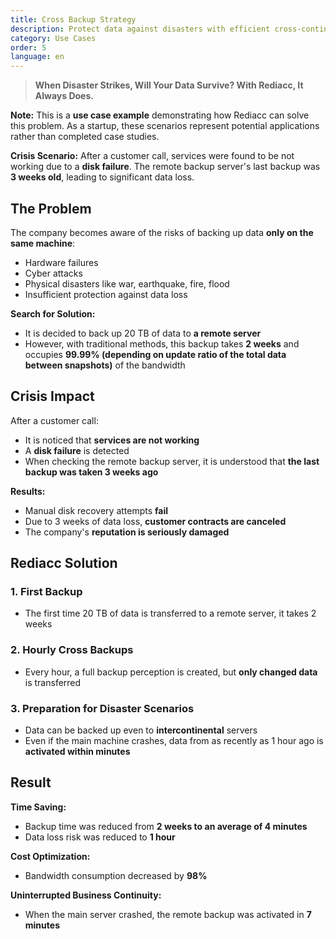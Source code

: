```yaml
---
title: Cross Backup Strategy
description: Protect data against disasters with efficient cross-continental backups and rapid recovery.
category: Use Cases
order: 5
language: en
---
```


> **When Disaster Strikes, Will Your Data Survive? With Rediacc, It Always Does.**

**Note:** This is a **use case example** demonstrating how Rediacc can solve this problem. As a startup, these scenarios represent potential applications rather than completed case studies.

**Crisis Scenario:** After a customer call, services were found to be not working due to a **disk failure**. The remote backup server's last backup was **3 weeks old**, leading to significant data loss.

## The Problem

The company becomes aware of the risks of backing up data **only on the same machine**:
* Hardware failures
* Cyber attacks
* Physical disasters like war, earthquake, fire, flood
* Insufficient protection against data loss

**Search for Solution:**
* It is decided to back up 20 TB of data to **a remote server**
* However, with traditional methods, this backup takes **2 weeks** and occupies **99.99% (depending on update ratio of the total data between snapshots)** of the bandwidth

## Crisis Impact

After a customer call:
* It is noticed that **services are not working**
* A **disk failure** is detected
* When checking the remote backup server, it is understood that **the last backup was taken 3 weeks ago**

**Results:**
* Manual disk recovery attempts **fail**
* Due to 3 weeks of data loss, **customer contracts are canceled**
* The company's **reputation is seriously damaged**

## Rediacc Solution

### 1. **First Backup**
* The first time 20 TB of data is transferred to a remote server, it takes 2 weeks

### 2. **Hourly Cross Backups**
* Every hour, a full backup perception is created, but **only changed data** is transferred

### 3. **Preparation for Disaster Scenarios**
* Data can be backed up even to **intercontinental** servers
* Even if the main machine crashes, data from as recently as 1 hour ago is **activated within minutes**

## Result

**Time Saving:**
* Backup time was reduced from **2 weeks to an average of 4 minutes**
* Data loss risk was reduced to **1 hour**

**Cost Optimization:**
* Bandwidth consumption decreased by **98%**

**Uninterrupted Business Continuity:**
* When the main server crashed, the remote backup was activated in **7 minutes**
